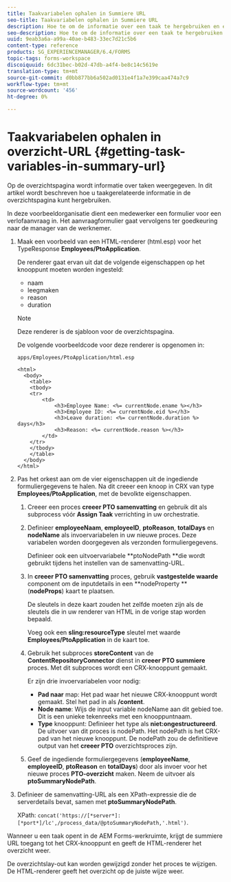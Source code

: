 ```yaml
---
title: Taakvariabelen ophalen in Summiere URL
seo-title: Taakvariabelen ophalen in Summiere URL
description: Hoe te om de informatie over een taak te hergebruiken en een Samenvatting URL te produceren om een taak samen te vatten of te beschrijven.
seo-description: Hoe te om de informatie over een taak te hergebruiken en een Samenvatting URL te produceren om een taak samen te vatten of te beschrijven.
uuid: 9eab3a6a-a99a-40ae-b483-33ec7d21c5b6
content-type: reference
products: SG_EXPERIENCEMANAGER/6.4/FORMS
topic-tags: forms-workspace
discoiquuid: 6dc31bec-b02d-47db-a4f4-be8c14c5619e
translation-type: tm+mt
source-git-commit: d0bb877bb6a502ad0131e4f1a7e399caa474a7c9
workflow-type: tm+mt
source-wordcount: '456'
ht-degree: 0%

---
```



# Taakvariabelen ophalen in overzicht-URL {#getting-task-variables-in-summary-url}

Op de overzichtspagina wordt informatie over taken weergegeven. In dit artikel wordt beschreven hoe u taakgerelateerde informatie in de overzichtspagina kunt hergebruiken.

In deze voorbeeldorganisatie dient een medewerker een formulier voor een verlofaanvraag in. Het aanvraagformulier gaat vervolgens ter goedkeuring naar de manager van de werknemer.

1. Maak een voorbeeld van een HTML-renderer (html.esp) voor het TypeResponse **Employees/PtoApplication**.

   De renderer gaat ervan uit dat de volgende eigenschappen op het knooppunt moeten worden ingesteld:

   * naam
   * leegmaken
   * reason
   * duration

   >[!NOTE]
   >
   >Deze renderer is de sjabloon voor de overzichtspagina.

   De volgende voorbeeldcode voor deze renderer is opgenomen in:

   `apps/Employees/PtoApplication/html.esp`

   ```
   <html>
     <body>
       <table>
       <tbody>
       <tr>
           <td>
               <h3>Employee Name: <%= currentNode.ename %></h3>
               <h3>Employee ID: <%= currentNode.eid %></h3>
               <h3>Leave duration: <%= currentNode.duration %> days</h3>
               <h3>Reason: <%= currentNode.reason %></h3>
           </td>
       </tr>
       </tbody>
       </table>
     </body>
   </html>
   ```

1. Pas het orkest aan om de vier eigenschappen uit de ingediende formuliergegevens te halen. Na dit creeer een knoop in CRX van type **Employees/PtoApplication**, met de bevolkte eigenschappen.

   1. Creeer een proces **creeer PTO samenvatting** en gebruik dit als subprocess vóór **Assign Taak** verrichting in uw orchestratie.
   1. Definieer **employeeNaam**, **employeeID**, **ptoReason**, **totalDays** en **nodeName** als invoervariabelen in uw nieuwe proces. Deze variabelen worden doorgegeven als verzonden formuliergegevens.

      Definieer ook een uitvoervariabele **ptoNodePath **die wordt gebruikt tijdens het instellen van de samenvatting-URL.

   1. In **creeer PTO samenvatting** proces, gebruik **vastgestelde waarde** component om de inputdetails in een **nodeProperty ** (**nodeProps**) kaart te plaatsen.

      De sleutels in deze kaart zouden het zelfde moeten zijn als de sleutels die in uw renderer van HTML in de vorige stap worden bepaald.

      Voeg ook een **sling:resourceType** sleutel met waarde **Employees/PtoApplication** in de kaart toe.

   1. Gebruik het subproces **storeContent** van de **ContentRepositoryConnector** dienst in **creeer PTO summiere** proces. Met dit subproces wordt een CRX-knooppunt gemaakt.

      Er zijn drie invoervariabelen voor nodig:

      * **Pad naar** map: Het pad waar het nieuwe CRX-knooppunt wordt gemaakt. Stel het pad in als **/content**.
      * **Node name**: Wijs de input variable nodeName aan dit gebied toe. Dit is een unieke tekenreeks met een knooppuntnaam.
      * **Type** knooppunt: Definieer het type als  **niet:ongestructureerd**. De uitvoer van dit proces is nodePath. Het nodePath is het CRX-pad van het nieuwe knooppunt. De nodePath zou de definitieve output van het **creeer PTO** overzichtsproces zijn.
   1. Geef de ingediende formuliergegevens (**employeeName**, **employeeID**, **ptoReason** en **totalDays**) door als invoer voor het nieuwe proces **PTO-overzicht** maken. Neem de uitvoer als **ptoSummaryNodePath**.


1. Definieer de samenvatting-URL als een XPath-expressie die de serverdetails bevat, samen met **ptoSummaryNodePath**.

   XPath: `concat('https://[*server*]:[*port*]/lc',/process_data/@ptoSummaryNodePath,'.html')`.

Wanneer u een taak opent in de AEM Forms-werkruimte, krijgt de summiere URL toegang tot het CRX-knooppunt en geeft de HTML-renderer het overzicht weer.

De overzichtslay-out kan worden gewijzigd zonder het proces te wijzigen. De HTML-renderer geeft het overzicht op de juiste wijze weer.

